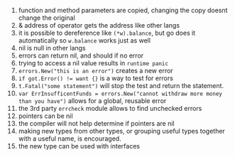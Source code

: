1. function and method parameters are copied, changing the copy doesnt change the original
2. & address of operator gets the address like other langs
3. it is possible to dereference like `(*w).balance`, but go does it automatically so `w.balance` works just as well
4. nil is null in other langs
5. errors can return nil, and should if no error
6. trying to access a nil value results in `runtime panic`
7. `errors.New("this is an error")` creates a new error
8. `if got.Error() != want {}` is a way to test for errors
9. `t.Fatal("some statement")` will stop the test and return the statement.
10. `var ErrInsufficentFunds = errors.New("cannot withdraw more money than you have")` allows for a global, reusable error
11. the 3rd party `errcheck` module allows to find unchecked errors
12. pointers can be nil
13. the compiler will not help determine if pointers are nil
14. making new types from other types, or grouping useful types together with a useful name, is encouraged. 
15. the new type can be used with interfaces